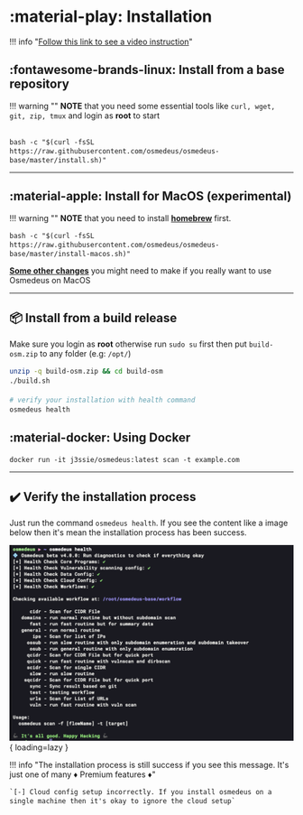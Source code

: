 # :material-play: Installation

!!! info "[Follow this link to see a video instruction](https://www.youtube.com/playlist?list=PLiifzv5MjIo3JqKeG5EXbSKDBlqa7v14P)"


## :fontawesome-brands-linux: Install from a base repository

!!! warning ""
    **NOTE** that you need some essential tools like `curl, wget, git, zip, tmux` and login as **root** to start

```shell

bash -c "$(curl -fsSL https://raw.githubusercontent.com/osmedeus/osmedeus-base/master/install.sh)"
```

***


## :material-apple: Install for MacOS (experimental)

!!! warning ""
    **NOTE** that you need to install **[homebrew](https://brew.sh/)** first.

```shell
bash -c "$(curl -fsSL https://raw.githubusercontent.com/osmedeus/osmedeus-base/master/install-macos.sh)"
```

**[Some other changes](installation/install-note/#when-install-on-macos)** you might need to make if you really want to use Osmedeus on MacOS

***

## :package: Install from a build release

Make sure you login as **root** otherwise run `sudo su` first then put `build-osm.zip` to any folder (e.g: `/opt/`)

```bash
unzip -q build-osm.zip && cd build-osm
./build.sh

# verify your installation with health command
osmedeus health
```


## :material-docker: Using Docker

```shell
docker run -it j3ssie/osmedeus:latest scan -t example.com
```


***

## :heavy_check_mark: Verify the installation process

Just run the command `osmedeus health`. If you see the content like a image below then it's mean the installation process has been success.

![intro](static/images/osm-install-verify.png){ loading=lazy }

!!! info "The installation process is still success if you see this message. It's just one of many :diamonds: Premium features :diamonds:"

    `[-] Cloud config setup incorrectly. If you install osmedeus on a single machine then it's okay to ignore the cloud setup`

